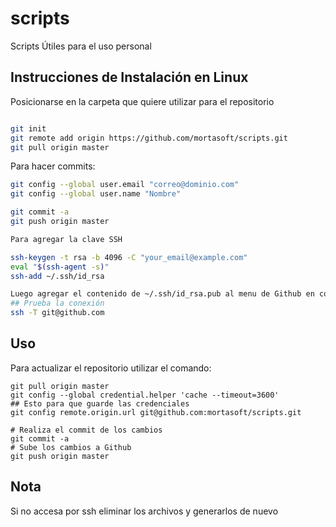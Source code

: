 scripts
=======

Scripts Útiles para el uso personal 

## Instrucciones de Instalación en Linux

Posicionarse en la carpeta que quiere utilizar para el repositorio
```sh

git init
git remote add origin https://github.com/mortasoft/scripts.git
git pull origin master
```

Para hacer commits:

```sh
git config --global user.email "correo@dominio.com"
git config --global user.name "Nombre"

git commit -a
git push origin master
```

```sh
Para agregar la clave SSH

ssh-keygen -t rsa -b 4096 -C "your_email@example.com"
eval "$(ssh-agent -s)"
ssh-add ~/.ssh/id_rsa

Luego agregar el contenido de ~/.ssh/id_rsa.pub al menu de Github en configuraciones
## Prueba la conexión
ssh -T git@github.com
```
## Uso

Para actualizar el repositorio utilizar el comando:

```
git pull origin master
git config --global credential.helper 'cache --timeout=3600'
## Esto para que guarde las credenciales
git config remote.origin.url git@github.com:mortasoft/scripts.git

# Realiza el commit de los cambios
git commit -a 
# Sube los cambios a Github
git push origin master

```
## Nota

Si no accesa por ssh eliminar los archivos y generarlos de nuevo

